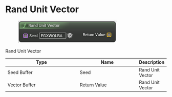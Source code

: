 # Rand Unit Vector

<div align="left" data-full-width="false">

<figure><img src="Rand_Unit_Vector.png" alt=""><figcaption></figcaption></figure>

</div>

Rand Unit Vector

<table>
<thead><tr><th width="250">Type</th><th width="200">Name</th><th>Description</th></tr></thead>
<tbody>
<tr><td>Seed Buffer</td><td>Seed</td><td>Rand Unit Vector</td></tr>
<tr><td>Vector Buffer</td><td>Return Value</td><td>Rand Unit Vector</td></tr>
</tbody>
</table>